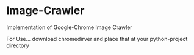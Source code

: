 # Image-Crawler
Implementation of Google-Chrome Image Crawler


For Use... download chromedirver and place that at your python-project directory
